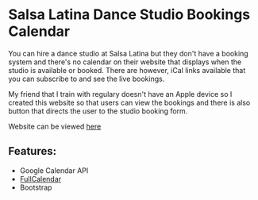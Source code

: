 # Salsa Latina Dance Studio Bookings Calendar

You can hire a dance studio at Salsa Latina but they don't have a booking system and there's no calendar on their website that displays when the studio is available or booked. 
There are however, iCal links available that you can subscribe to and see the live bookings.

My friend that I train with regulary doesn't have an Apple device so I created this website so that users can view the bookings and there is also button that directs the user to the studio booking form.

Website can be viewed [here](http://sms154.pythonanywhere.com/)

## Features: 
- Google Calendar API
- [FullCalendar](https://fullcalendar.io/)
- Bootstrap
